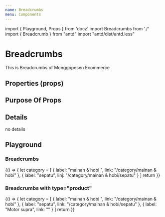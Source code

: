 ```yaml
---
name: Breadcrumbs
menu: Components
---
```


import { Playground, Props } from 'docz'
import Breadcrumbs from './'
import { Breadcrumb } from "antd"
import "antd/dist/antd.less"

# Breadcrumbs

This is Breadcrumbs of Monggopesen Ecommerce

## Properties (props)

<Props of={Breadcrumbs} />

## Purpose Of Props

## Details

no details

## Playground

### Breadcrumbs

<Playground>
{() => {     
let category = [
    {
      label: "mainan & hobi ",
      link: "/category/mainan & hobi"
    },
    {
    label: "sepatu",
    linj: "/category/mainan & hobi/sepatu"
    }
  ]
   return <Breadcrumbs breadcrumbs={category}  />
}}
</Playground>

### Breadcrumbs with type="product"

<Playground>
{() => {     
let category = [
    {
      label: "mainan & hobi ",
      link: "/category/mainan & hobi"
    },
    {
    label: "sepatu",
    link: "/category/mainan & hobi/sepatu"
    },
    {
    label: "Motor supra",
    link: ""
    }
  ]
   return <Breadcrumbs breadcrumbs={category} type="product" />
}}
</Playground>
